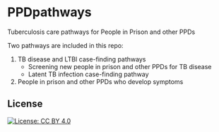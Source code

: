 # PPDpathways
Tuberculosis care pathways for People in Prison and other PPDs

Two pathways are included in this repo:
1. TB disease and LTBI case-finding pathways
	+ Screening new people in prison and other PPDs for TB disease
	+ Latent TB infection case-finding pathway
2. People in prison and other PPDs who develop symptoms 

## License

[![License: CC BY 4.0](https://img.shields.io/badge/License-CC_BY_4.0-lightgrey.svg)](https://creativecommons.org/licenses/by/4.0/)
